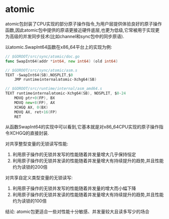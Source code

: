 # atomic
atomic包封装了CPU实现的部分原子操作指令,为用户层提供体验良好的原子操作函数,因此atomic包中提供的原语更接近硬件底层,也更为低级,它常被用于实现更为高级的并发同步技术(比如channel和sync包中的同步原语).

以atomic.SwapInt64函数在x86_64平台上的实现为例:
```go
// $GOROOT/src/sync/atomic/doc.go
func SwapInt64(addr *int64, new int64) (old int64)

// $GOROOT/src/sync/atomic/asm.s
TEXT ·SwapInt64(SB),NOSPLIT,$0
    JMP runtime⁄internal⁄atomic·Xchg64(SB)

// $GOROOT/src/runtime/internal/asm_amd64.s
TEXT runtime⁄internal⁄atomic·Xchg64(SB), NOSPLIT, $0-24
    MOVQ ptr+0(FP), BX
    MOVQ new+8(FP), AX
    XCHGQ AX, 0(BX)
    MOVQ AX, ret+16(FP)
    RET
```

从函数SwapInt64的实现中可以看到,它基本就是对x86_64CPU实现的原子操作指令XCHGQ的直接封装.

对共享整型变量的无锁读写性能:
1. 利用原子操作的无锁并发写的性能随着并发量增大几乎保持恒定
1. 利用原子操作的无锁并发读的性能随着并发量增大有持续提升的趋势,并且性能约为读锁的200倍

对共享自定义类型变量的无锁读写:
1. 利用原子操作的无锁并发写的性能随着并发量的增大而小幅下降
1. 利用原子操作的无锁并发读的性能随着并发量增大有持续提升的趋势,并且性能约为读锁的100倍

结论: atomic包更适合一些对性能十分敏感、并发量较大且读多写少的场合